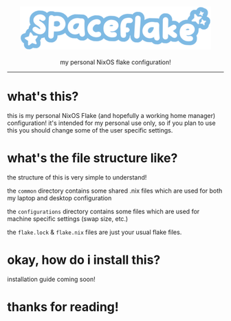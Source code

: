 <h3 align="center"><img src="/common/spaceflakelogo2.png" alt="logo" height="100px"></h3>
<p align="center">my personal NixOS flake configuration!</p>
<hr class="solid">

# what's this?
this is my personal NixOS Flake (and hopefully a working home manager) configuration! it's intended for my personal use only, so if you plan to use this you should change some of the user specific settings.

# what's the file structure like?
the structure of this is very simple to understand!

the `common` directory contains some shared .nix files which are used for both my laptop and desktop configuration

the `configurations` directory contains some files which are used for machine specific settings (swap size, etc.)

the `flake.lock` & `flake.nix` files are just your usual flake files.

# okay, how do i install this?
installation guide coming soon!

# thanks for reading!
